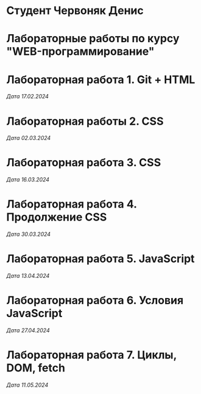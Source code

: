 # Студент Червоняк Денис

# Лабораторные работы по курсу "WEB-программирование"

# Лабораторная работа 1. Git + HTML

*Дата 17.02.2024*

# Лабораторная работы 2. CSS

*Дата 02.03.2024*

# Лабораторная работа 3. CSS

*Дата 16.03.2024*

# Лабораторная работа 4. Продолжение CSS

*Дата 30.03.2024*

# Лабораторная работа 5. JavaScript

*Дата 13.04.2024*

# Лабораторная работа 6. Условия JavaScript

*Дата 27.04.2024*

# Лабораторная работа 7. Циклы, DOM, fetch

*Дата 11.05.2024*
